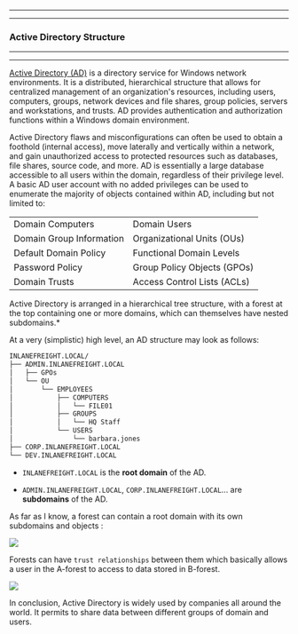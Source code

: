 ----
----
### Active Directory Structure

----
----

[Active Directory (AD)](https://docs.microsoft.com/en-us/windows-server/identity/ad-ds/get-started/virtual-dc/active-directory-domain-services-overview) is a directory service for Windows network environments. It is a distributed, hierarchical structure that allows for centralized management of an organization's resources, including users, computers, groups, network devices and file shares, group policies, servers and workstations, and trusts. AD provides authentication and authorization functions within a Windows domain environment.

Active Directory flaws and misconfigurations can often be used to obtain a foothold (internal access), move laterally and vertically within a network, and gain unauthorized access to protected resources such as databases, file shares, source code, and more. AD is essentially a large database accessible to all users within the domain, regardless of their privilege level. A basic AD user account with no added privileges can be used to enumerate the majority of objects contained within AD, including but not limited to:

|                          |                             |
| ------------------------ | --------------------------- |
| Domain Computers         | Domain Users                |
| Domain Group Information | Organizational Units (OUs)  |
| Default Domain Policy    | Functional Domain Levels    |
| Password Policy          | Group Policy Objects (GPOs) |
| Domain Trusts            | Access Control Lists (ACLs) |

Active Directory is arranged in a hierarchical tree structure, with a forest at the top containing one or more domains, which can themselves have nested subdomains.*

At a very (simplistic) high level, an AD structure may look as follows:

```sh
INLANEFREIGHT.LOCAL/
├── ADMIN.INLANEFREIGHT.LOCAL
│   ├── GPOs
│   └── OU
│       └── EMPLOYEES
│           ├── COMPUTERS
│           │   └── FILE01
│           ├── GROUPS
│           │   └── HQ Staff
│           └── USERS
│               └── barbara.jones
├── CORP.INLANEFREIGHT.LOCAL
└── DEV.INLANEFREIGHT.LOCAL
```

- `INLANEFREIGHT.LOCAL` is the **root domain** of the AD.

- `ADMIN.INLANEFREIGHT.LOCAL`, `CORP.INLANEFREIGHT.LOCAL`... are **subdomains** of the AD.

As far as I know, a forest can contain a root domain with its own subdomains and objects :

<img src="https://academy.hackthebox.com/storage/modules/74/ad_forests.png">

Forests can have `trust relationships` between them which basically allows a user in the A-forest to access to data stored in B-forest.

<img src="https://academy.hackthebox.com/storage/modules/74/ilflog2.png">


In conclusion, Active Directory is widely used by companies all around the world. It permits to share data between different groups of domain and users.